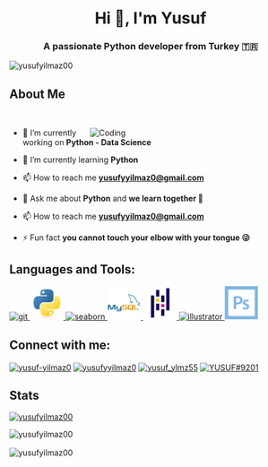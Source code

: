 <h1 align="center">Hi 👋, I'm Yusuf</h1>
<h3 align="center">A passionate Python developer from Turkey 🇹🇷</h3>

<p align="left"> <img src="https://komarev.com/ghpvc/?username=yusufyilmaz00&label=Profile%20views&color=0e75b6&style=flat" alt="yusufyilmaz00" /> </p>

<h2 align="left">About Me</h2> <p align="left"> <a href="https://twitter.com/" target="blank"><img src="https://img.shields.io/twitter/follow/?logo=twitter&style=for-the-badge" alt="" /></a> </p>
<img align="right" alt="Coding" width="360" src="https://raw.githubusercontent.com/gist/MedRedha/fd8e2481bde2610c96b9aafde543879c/raw/88624e8d31c4295973dcb7c900dacf0edc0a6d99/coding.gif">

- 🔭 I’m currently working on **Python - Data Science**

- 🌱 I’m currently learning **Python**

- 📫 How to reach me **yusufyyilmaz0@gmail.com**

- 💬 Ask me about **Python** and **we learn together 💪**

- 📫 How to reach me **yusufyyilmaz0@gmail.com**

- ⚡ Fun fact **you cannot touch your elbow with your tongue 😜**

<h2 align="left">Languages and Tools:</h2>
<p align="left"> <a href="https://git-scm.com/" target="_blank" rel="noreferrer"> <img src="https://www.vectorlogo.zone/logos/git-scm/git-scm-icon.svg" alt="git" width="60" height="60"/> </a> <a href="https://www.python.org" target="_blank" rel="noreferrer"> <img src="https://raw.githubusercontent.com/devicons/devicon/master/icons/python/python-original.svg" alt="python" width="60" height="60"/> </a> <a href="https://seaborn.pydata.org/" target="_blank" rel="noreferrer"> <img src="https://seaborn.pydata.org/_images/logo-mark-lightbg.svg" alt="seaborn" width="60" height="60"/> </a> <a href="https://www.mysql.com/" target="_blank" rel="noreferrer"> <img src="https://raw.githubusercontent.com/devicons/devicon/master/icons/mysql/mysql-original-wordmark.svg" alt="mysql" width="60" height="60"/> </a> <a href="https://pandas.pydata.org/" target="_blank" rel="noreferrer"> <img src="https://raw.githubusercontent.com/devicons/devicon/2ae2a900d2f041da66e950e4d48052658d850630/icons/pandas/pandas-original.svg" alt="pandas" width="60" height="60"/> </a> <a href="https://www.adobe.com/in/products/illustrator.html" target="_blank" rel="noreferrer"> <img src="https://www.vectorlogo.zone/logos/adobe_illustrator/adobe_illustrator-icon.svg" alt="illustrator" width="60" height="60"/> </a>  <a href="https://www.photoshop.com/en" target="_blank" rel="noreferrer"> <img src="https://raw.githubusercontent.com/devicons/devicon/master/icons/photoshop/photoshop-line.svg" alt="photoshop" width="60" height="60"/> </a> </p>


<h2 align="left">Connect with me:</h2>
<p align="left">
<a href="https://linkedin.com/in/yusuf-yilmaz0" target="blank"><img align="center" src="https://raw.githubusercontent.com/rahuldkjain/github-profile-readme-generator/master/src/images/icons/Social/linked-in-alt.svg" alt="yusuf-yilmaz0" height="45" width="60" /></a>
<a href="https://www.hackerrank.com/yusufyyilmaz0" target="blank"><img align="center" src="https://raw.githubusercontent.com/rahuldkjain/github-profile-readme-generator/master/src/images/icons/Social/hackerrank.svg" alt="yusufyyilmaz0" height="45" width="60" /></a>
<a href="https://instagram.com/yusuf_ylmz55" target="blank"><img align="center" src="https://raw.githubusercontent.com/rahuldkjain/github-profile-readme-generator/master/src/images/icons/Social/instagram.svg" alt="yusuf_ylmz55" height="45" width="60" /></a>
<a href="https://discord.gg/YUSUF#9201" target="blank"><img align="center" src="https://raw.githubusercontent.com/rahuldkjain/github-profile-readme-generator/master/src/images/icons/Social/discord.svg" alt="YUSUF#9201" height="50" width="70" /></a>
</p>

<h2 align="left">Stats</h2>

<p align="left"> <a href="https://github.com/ryo-ma/github-profile-trophy"><img src="https://github-profile-trophy.vercel.app/?username=yusufyilmaz00" alt="yusufyilmaz00" /></a> </p>

<p>&nbsp;<img align="left" src="https://github-readme-stats.vercel.app/api?username=yusufyilmaz00&show_icons=true&locale=en" alt="yusufyilmaz00" /></p>

<p><img align="center" src="https://github-readme-stats.vercel.app/api/top-langs?username=yusufyilmaz00&show_icons=true&locale=en&layout=compact" alt="yusufyilmaz00" /></p>




